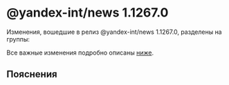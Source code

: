 # @yandex-int/news 1.1267.0

<!-- ЧЕЛОВЕЧЕСКОЕ ВСТУПЛЕНИЕ -->

Изменения, вошедшие в релиз @yandex-int/news 1.1267.0, разделены на группы:

Все важные изменения подробно описаны [ниже](#Пояснения).

## Пояснения

